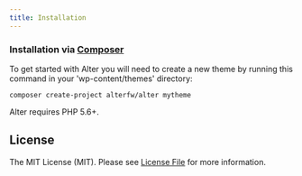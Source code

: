 ```yaml
---
title: Installation
---
```


### Installation via [Composer](https://getcomposer.org/)

To get started with Alter you will need to create a new theme by running this command in your 'wp-content/themes' directory:

    composer create-project alterfw/alter mytheme

Alter requires PHP 5.6+.

## License

The MIT License (MIT). Please see [License File](https://github.com/alterfw/alter/blob/master/LICENSE) for more information.
